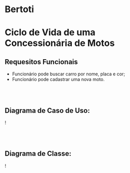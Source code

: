# Bertoti
# Ciclo de Vida de uma Concessionária de Motos


## Requesitos Funcionais

- Funcionário pode buscar carro por nome, placa e cor;
- Funcionário pode cadastrar uma nova moto.

<br><br>
## Diagrama de Caso de Uso:
!</br>

<br><br>
## Diagrama de Classe:
!</br>
